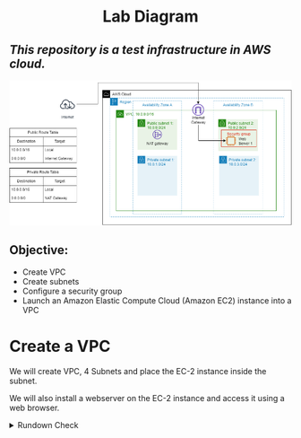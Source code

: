 <h1 align="center">Lab Diagram</h1>

_This repository is a test infrastructure in AWS cloud._
---
![Image diagram](https://github.com/ethansjc/AWS-Projects/blob/79e8672aacaf0ddecd5f701e4b6b78245c656e7d/src/Lab-VPC.drawio.png)
## Objective:
* Create VPC 
* Create subnets
* Configure a security group
* Launch an Amazon Elastic Compute Cloud (Amazon EC2) instance into a VPC

# Create a VPC
We will create VPC, 4 Subnets and place the EC-2 instance inside the subnet.

We will also install a webserver on the EC-2 instance and access it using a web browser.

<details>
<summary>Rundown Check</summary>

  1. Create the VPC with the CIDR Block Range 10.0.0.0/16 (65000 Hosts)

  2. Create an Internet Gateway and attach it to the newly created VPC

  3. Create Public Subnet-1 in Availability Zone-1 with the CIDR 10.0.0.0/24

  4. Create Private Subnet-1 in Availability Zone-1 with CIDR of 10.0.1.0/24

  5. Create an Elastic IP.

  6. Create a NAT Gateway using the Elastic IP and Public Subnet -1 as base

  7. Create Public Subnet-2 in Availability Zone-2 with the CIDR 10.0.2.0/24

  8. Create Private Subnet-2 in Availability Zone-2 with the CIDR 10.0.3.0/24

  9. Update Route Configurations for present Route Table and name it Private Route Table

  10. Create Public Route Table and update Route Configurations

  11. Create VPC Security Group to allow inbound HTTP,HTTPS and SSH

  12. Create EC-2 Instances using the VPC Created as base and the Public Subnet-1 as EC-2 Location.

  13. Enable Public IP for the EC-2 

  14. Associate the VPC Security Group for the EC-2

  15. Update User Data for the EC-2

  16. Launch EC-2

  17. Test Webserver running on EC-2 using a browser.
</details>